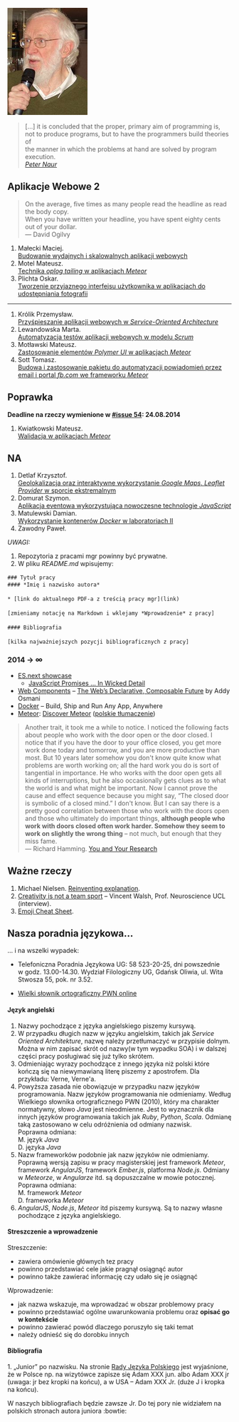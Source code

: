 ![Peter Naur](images/peter_naur.jpg)

> […] it is concluded that the proper, primary aim of programming is,<br>
> not to produce programs, but to have the programmers build theories of<br>
> the manner in which the problems at hand are solved by program execution.<br>
> [*Peter Naur*](http://alistair.cockburn.us/ASD+book+extract%3A+%22Naur,+Ehn,+Musashi%22)

## Aplikacje Webowe 2

> On the average, five times as many people read the headline as read the body copy.<br>
> When you have written your headline, you have spent eighty cents out of your dollar.<br>
> — David Ogilvy

1. Małecki Maciej.<br>
   [Budowanie wydajnych i skalowalnych aplikacji webowych](https://github.com/smt116/master-thesis)
1. Motel Mateusz.<br>
   [Technika *oplog tailing* w aplikacjach *Meteor*](https://github.com/mmotel/master-thesis)
1. Plichta Oskar.<br>
   [Tworzenie przyjaznego interfejsu użytkownika w aplikacjach do udostępniania fotografii](https://github.com/oplichta/magisterka)

----

1. Królik Przemysław.<br>
   [Przyśpieszanie aplikacji webowych w *Service-Oriented Architecture*](https://github.com/Necromos/mgr)
1. Lewandowska Marta.<br>
   [Automatyzacja testów aplikacji webowych w modelu *Scrum*](https://github.com/mlewandowska/thesis)
1. Motławski Mateusz.<br>
   [Zastosowanie elementów *Polymer UI* w aplikacjach *Meteor*](https://github.com/miotla007/magisterka)
1. Sott Tomasz.<br>
   [Budowa i zastosowanie pakietu do automatyzacji powiadomień przez email i portal *fb.com* we frameworku *Meteor*](https://github.com/tsott/mgr)


## Poprawka

**Deadline na rzeczy wymienione w [#issue 54](https://github.com/seminarium/web-applications/issues/54): 24.08.2014**

1. Kwiatkowski Mateusz.<br>
   [Walidacja w aplikacjach *Meteor*](https://github.com/Flover/praca_magisterska)


## NA

1. Detlaf Krzysztof.<br>
   [Geolokalizacja oraz interaktywne wykorzystanie *Google Maps*. *Leaflet Provider* w sporcie ekstremalnym](https://github.com/kdetlaf/magisterka)
1. Domurat Szymon.<br>
   [Aplikacja eventowa wykorzystująca nowoczesne technologie *JavaScript*](https://github.com/sdomurat/mgr)
1. Matulewski Damian.<br>
   [Wykorzystanie kontenerów *Docker* w laboratoriach II](https://github.com/dmatulewski/mgr)
1. Zawodny Paweł.


*UWAGI:*

1. Repozytoria z pracami mgr powinny być prywatne.
1. W pliku *README.md* wpisujemy:

```
### Tytuł pracy
#### *Imię i nazwisko autora*

* [link do aktualnego PDF-a z treścią pracy mgr](link)

[zmieniamy notację na Markdown i wklejamy *Wprowadzenie* z pracy]

#### Bibliografia

[kilka najważniejszych pozycji bibliograficznych z pracy]
```

### 2014 → ∞

- [ES.next showcase](https://github.com/sindresorhus/esnext-showcase)
  - [JavaScript Promises ... In Wicked Detail](http://mattgreer.org/articles/promises-in-wicked-detail/)
- [Web Components](http://w3c.github.io/webcomponents/explainer/) –
  [The Web’s Declarative, Composable Future](http://addyosmani.com/blog/the-webs-declarative-composable-future/)
  by Addy Osmani
- [Docker](http://www.docker.com/) –  Build, Ship and Run Any App, Anywhere
- [Meteor](https://www.meteor.com/):
  [Discover Meteor](http://book.discovermeteor.com/)
  ([polskie tłumaczenie](http://pl.discovermeteor.com/))


> Another trait, it took me a while to notice. I noticed the following
> facts about people who work with the door open or the door closed. I
> notice that if you have the door to your office closed, you get more
> work done today and tomorrow, and you are more productive than
> most. But 10 years later somehow you don't know quite know what
> problems are worth working on; all the hard work you do is sort of
> tangential in importance. He who works with the door open gets all
> kinds of interruptions, but he also occasionally gets clues as to what
> the world is and what might be important. Now I cannot prove the cause
> and effect sequence because you might say, “The closed door is
> symbolic of a closed mind.” I don't know. But I can say there is a
> pretty good correlation between those who work with the doors open and
> those who ultimately do important things, **although people who work
> with doors closed often work harder. Somehow they seem to work on
> slightly the wrong thing** – not much, but enough that they miss fame.<br>
> — Richard Hamming. [You and Your Research](http://www.cs.virginia.edu/~robins/YouAndYourResearch.html)

## Ważne rzeczy

1. Michael Nielsen.
   [Reinventing explanation](http://michaelnielsen.org/reinventing_explanation/index.html).
1. [Creativity is not a team sport](http://www.improvides.com/2014/03/24/creativity-team-sport-interview-vincent-walsh-prof-neuroscience-ucl/)
   – Vincent Walsh, Prof. Neuroscience UCL (interview).
1. [Emoji Cheat Sheet](http://www.emoji-cheat-sheet.com/).


## Nasza poradnia językowa…

… i na wszelki wypadek:

* Telefoniczna Poradnia Językowa UG: 58 523-20-25, dni powszednie
  w godz. 13.00-14.30. Wydział Filologiczny UG, Gdańsk Oliwia, ul. Wita
  Stwosza 55, pok. nr 3.52.

* [Wielki słownik ortograficzny PWN online](http://so.pwn.pl/)

#### Język angielski

1. Nazwy pochodzące z języka angielskiego piszemy kursywą.
1. W przypadku długich nazw w języku angielskim, takich jak *Service
Oriented Architekture*, nazwę należy przetłumaczyć w przypisie
dolnym. Można w nim zapisać skrót od nazwy(w tym wypadku SOA) i w
dalszej części pracy posługiwać się już tylko skrótem.
1. Odmieniając wyrazy pochodzące z innego języka niż polski które
kończą się na niewymawianą literę piszemy z apostrofem. Dla
przykładu: Verne, Verne'a.
1. Powyższa zasada nie obowiązuje w przypadku nazw języków programowania.
Nazw języków programowania nie odmieniamy. Według Wielkiego słownika
ortograficznego PWN (2010), który ma charakter normatywny, słowo
*Java* jest nieodmienne.
Jest to wyznacznik dla innych języków programowania takich jak *Ruby*,
*Python*, *Scala*. Odmianę taką zastosowano w celu odróżnienia od
odmiany nazwisk.<br>
Poprawna odmiana:<br>
M. język *Java*<br>
D. języka *Java*
1. Nazw frameworków podobnie jak nazw języków nie odmieniamy.
Poprawną wersją zapisu w pracy magisterskiej jest framework
*Meteor*, framework *AngularJS*, framework *Ember.js*, platforma *Node.js*.
Odmiany w *Meteorze*, w *Angularze* itd. są dopuszczalne
w mowie potocznej.<br>
Poprawna odmiana:<br>
M. framework *Meteor*<br>
D. frameworka *Meteor*
1. *AngularJS*, *Node.js*, *Meteor* itd piszemy kursywą.
Są to nazwy własne pochodzące z języka angielskiego.


#### Streszczenie a wprowadzenie

Streszczenie:
* zawiera omówienie głównych tez pracy
* powinno przedstawiać cele jakie pragnął osiągnąć autor
* powinno także zawierać informację czy udało się je osiągnąć

Wprowadzenie:
* jak nazwa wskazuje, ma wprowadzać w obszar problemowy pracy
* powinno przedstawiać ogólne uwarunkowania problemu oraz **opisać go w kontekście**
* powinno zawierać powód dlaczego poruszyło się taki temat
* należy odnieść się do dorobku innych


#### Bibliografia

1\. „Junior” po nazwisku.
Na stronie [Rady Języka Polskiego](http://www.rjp.pan.pl/index.php?option=com_content&view=article&id=807:junior-po-nazwisku-&catid=76:opinie-o-imionach&Itemid=58)
jest wyjaśnione, że w Polsce np. na wizytówce zapisze się
Adam XXX jun. albo Adam XXX jr (uwaga: jr bez kropki na końcu),
a w USA – Adam XXX Jr.  (duże J i kropka na końcu).

W naszych bibliografiach będzie zawsze Jr.
Do tej pory nie widziałem na polskich stronach autora juniora :bowtie:
